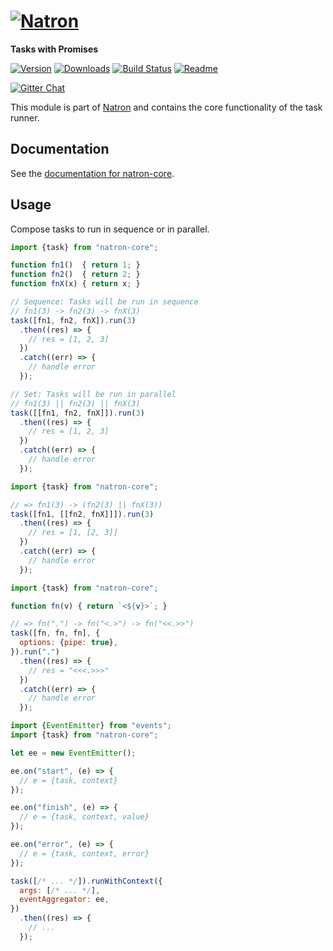 # [![Natron][natron-img]][natron-url]

[natron-img]: http://static.natronjs.com/img/natronjs.svg
[natron-url]: http://natronjs.com/

**Tasks with Promises**

[![Version][npm-img]][npm-url]
[![Downloads][dlm-img]][npm-url]
[![Build Status][travis-img]][travis-url]
[![Readme][readme-img]][readme-url]

[![Gitter Chat][gitter-img]][gitter-url]

[npm-img]: https://img.shields.io/npm/v/natron-core.svg
[npm-url]: https://npmjs.org/package/natron-core
[dlm-img]: https://img.shields.io/npm/dm/natron-core.svg
[travis-img]: https://travis-ci.org/natronjs/natron-core.svg
[travis-url]: https://travis-ci.org/natronjs/natron-core
[readme-img]: https://img.shields.io/badge/read-me-orange.svg
[readme-url]: https://natron.readme.io/docs/module-natron-core

[gitter-img]: https://badges.gitter.im/Join%20Chat.svg
[gitter-url]: https://gitter.im/natronjs/natron

This module is part of [Natron][natron-url] and contains the core functionality of the task runner.

## Documentation

See the [documentation for natron-core][readme-url].

## Usage

Compose tasks to run in sequence or in parallel.

```js
import {task} from "natron-core";

function fn1()  { return 1; }
function fn2()  { return 2; }
function fnX(x) { return x; }

// Sequence: Tasks will be run in sequence
// fn1(3) -> fn2(3) -> fnX(3)
task([fn1, fn2, fnX]).run(3)
  .then((res) => {
    // res = [1, 2, 3]
  })
  .catch((err) => {
    // handle error
  });

// Set: Tasks will be run in parallel
// fn1(3) || fn2(3) || fnX(3)
task([[fn1, fn2, fnX]]).run(3)
  .then((res) => {
    // res = [1, 2, 3]
  })
  .catch((err) => {
    // handle error
  });
```

```js
import {task} from "natron-core";

// => fn1(3) -> (fn2(3) || fnX(3))
task([fn1, [[fn2, fnX]]]).run(3)
  .then((res) => {
    // res = [1, [2, 3]]
  })
  .catch((err) => {
    // handle error
  });
```

```js
import {task} from "natron-core";

function fn(v) { return `<${v}>`; }

// => fn(".") -> fn("<.>") -> fn("<<.>>")
task([fn, fn, fn], {
  options: {pipe: true},
}).run(".")
  .then((res) => {
    // res = "<<<.>>>"
  })
  .catch((err) => {
    // handle error
  });
```

```js
import {EventEmitter} from "events";
import {task} from "natron-core";

let ee = new EventEmitter();

ee.on("start", (e) => {
  // e = {task, context}
});

ee.on("finish", (e) => {
  // e = {task, context, value}
});

ee.on("error", (e) => {
  // e = {task, context, error}
});

task([/* ... */]).runWithContext({
  args: [/* ... */],
  eventAggregator: ee,
})
  .then((res) => {
    // ...
  });
```
